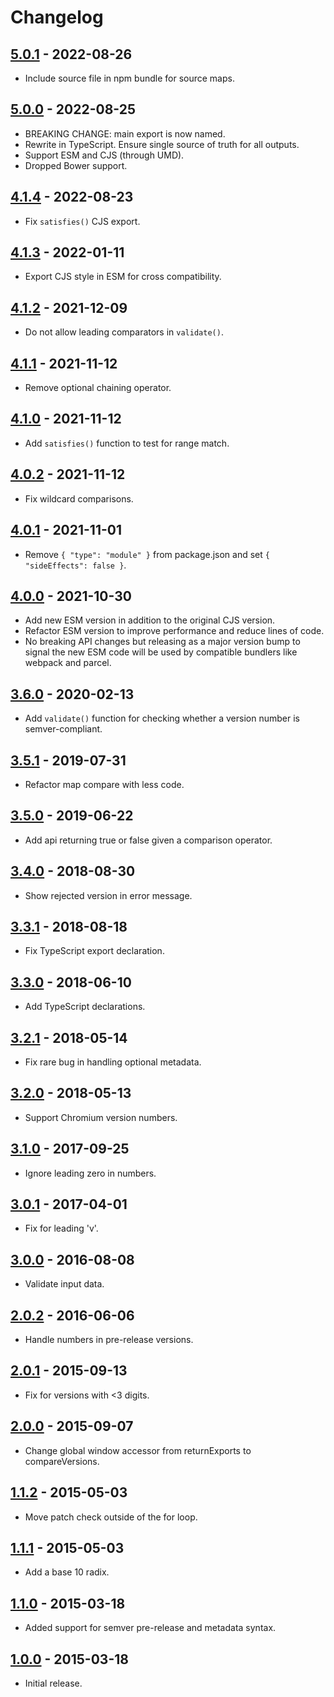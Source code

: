 # Changelog

## [5.0.1](https://github.com/omichelsen/compare-versions/releases/tag/v5.0.1) - 2022-08-26
- Include source file in npm bundle for source maps.

## [5.0.0](https://github.com/omichelsen/compare-versions/releases/tag/v5.0.0) - 2022-08-25
- BREAKING CHANGE: main export is now named.
- Rewrite in TypeScript. Ensure single source of truth for all outputs.
- Support ESM and CJS (through UMD).
- Dropped Bower support.

## [4.1.4](https://github.com/omichelsen/compare-versions/releases/tag/v4.1.4) - 2022-08-23
- Fix `satisfies()` CJS export.

## [4.1.3](https://github.com/omichelsen/compare-versions/releases/tag/v4.1.3) - 2022-01-11
- Export CJS style in ESM for cross compatibility.

## [4.1.2](https://github.com/omichelsen/compare-versions/releases/tag/v4.1.2) - 2021-12-09
- Do not allow leading comparators in `validate()`.

## [4.1.1](https://github.com/omichelsen/compare-versions/releases/tag/v4.1.1) - 2021-11-12
- Remove optional chaining operator.

## [4.1.0](https://github.com/omichelsen/compare-versions/releases/tag/v4.1.0) - 2021-11-12
- Add `satisfies()` function to test for range match.

## [4.0.2](https://github.com/omichelsen/compare-versions/releases/tag/v4.0.2) - 2021-11-12
- Fix wildcard comparisons.

## [4.0.1](https://github.com/omichelsen/compare-versions/releases/tag/v4.0.1) - 2021-11-01
- Remove `{ "type": "module" }` from package.json and set `{ "sideEffects": false }`.

## [4.0.0](https://github.com/omichelsen/compare-versions/releases/tag/v4.0.0) - 2021-10-30
- Add new ESM version in addition to the original CJS version.
- Refactor ESM version to improve performance and reduce lines of code.
- No breaking API changes but releasing as a major version bump to signal the new ESM code will be used by compatible bundlers like webpack and parcel.

## [3.6.0](https://github.com/omichelsen/compare-versions/releases/tag/v3.6.0) - 2020-02-13
- Add `validate()` function for checking whether a version number is semver-compliant.

## [3.5.1](https://github.com/omichelsen/compare-versions/releases/tag/v3.5.1) - 2019-07-31
- Refactor map compare with less code.

## [3.5.0](https://github.com/omichelsen/compare-versions/releases/tag/v3.5.0) - 2019-06-22
- Add api returning true or false given a comparison operator.

## [3.4.0](https://github.com/omichelsen/compare-versions/releases/tag/v3.4.0) - 2018-08-30
- Show rejected version in error message.

## [3.3.1](https://github.com/omichelsen/compare-versions/releases/tag/v3.3.1) - 2018-08-18
- Fix TypeScript export declaration.

## [3.3.0](https://github.com/omichelsen/compare-versions/releases/tag/v3.3.0) - 2018-06-10
- Add TypeScript declarations.

## [3.2.1](https://github.com/omichelsen/compare-versions/releases/tag/v3.2.1) - 2018-05-14
- Fix rare bug in handling optional metadata.

## [3.2.0](https://github.com/omichelsen/compare-versions/releases/tag/v3.2.0) - 2018-05-13
- Support Chromium version numbers.

## [3.1.0](https://github.com/omichelsen/compare-versions/releases/tag/v3.1.0) - 2017-09-25
- Ignore leading zero in numbers.

## [3.0.1](https://github.com/omichelsen/compare-versions/releases/tag/v3.0.1) - 2017-04-01
- Fix for leading 'v'.

## [3.0.0](https://github.com/omichelsen/compare-versions/releases/tag/v3.0.0) - 2016-08-08
- Validate input data.

## [2.0.2](https://github.com/omichelsen/compare-versions/releases/tag/v2.0.2) - 2016-06-06
- Handle numbers in pre-release versions.

## [2.0.1](https://github.com/omichelsen/compare-versions/releases/tag/v2.0.1) - 2015-09-13
- Fix for versions with <3 digits.

## [2.0.0](https://github.com/omichelsen/compare-versions/releases/tag/v2.0.0) - 2015-09-07
- Change global window accessor from returnExports to compareVersions.

## [1.1.2](https://github.com/omichelsen/compare-versions/releases/tag/v1.1.2) - 2015-05-03
- Move patch check outside of the for loop.

## [1.1.1](https://github.com/omichelsen/compare-versions/releases/tag/v1.1.1) - 2015-05-03
- Add a base 10 radix.

## [1.1.0](https://github.com/omichelsen/compare-versions/releases/tag/v1.1.0) - 2015-03-18
- Added support for semver pre-release and metadata syntax.

## [1.0.0](https://github.com/omichelsen/compare-versions/releases/tag/v1.0.0) - 2015-03-18
- Initial release.
